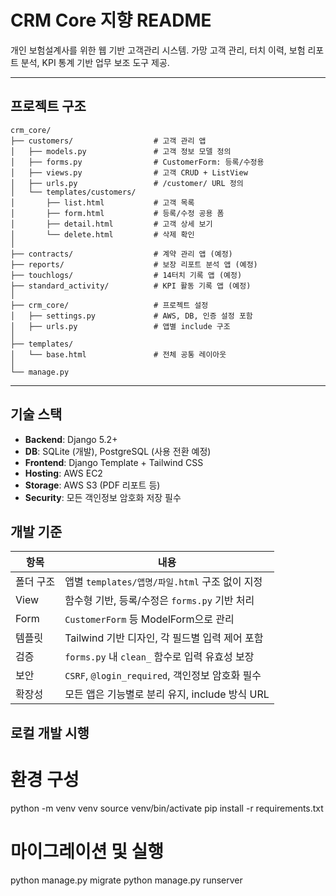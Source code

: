 # CRM Core 지향 README

개인 보험설계사를 위한 웹 기반 고객관리 시스템.
가망 고객 관리, 터치 이력, 보험 리포트 분석, KPI 통계 기반 업무 보조 도구 제공.

---

## 프로젝트 구조

```
crm_core/
├── customers/                  # 고객 관리 앱
│   ├── models.py               # 고객 정보 모델 정의
│   ├── forms.py                # CustomerForm: 등록/수정용
│   ├── views.py                # 고객 CRUD + ListView
│   ├── urls.py                 # /customer/ URL 정의
│   └── templates/customers/
│       ├── list.html           # 고객 목록
│       ├── form.html           # 등록/수정 공용 폼
│       ├── detail.html         # 고객 상세 보기
│       └── delete.html         # 삭제 확인
│
├── contracts/                  # 계약 관리 앱 (예정)
├── reports/                    # 보장 리포트 분석 앱 (예정)
├── touchlogs/                  # 14터치 기록 앱 (예정)
├── standard_activity/          # KPI 활동 기록 앱 (예정)
│
├── crm_core/                   # 프로젝트 설정
│   ├── settings.py             # AWS, DB, 인증 설정 포함
│   ├── urls.py                 # 앱별 include 구조
│
├── templates/
│   └── base.html               # 전체 공통 레이아웃
│
└── manage.py
```

---

## 기술 스택

* **Backend**: Django 5.2+
* **DB**: SQLite (개발), PostgreSQL (사용 전환 예정)
* **Frontend**: Django Template + Tailwind CSS
* **Hosting**: AWS EC2
* **Storage**: AWS S3 (PDF 리포트 등)
* **Security**: 모든 객인정보 암호화 저장 필수


## 개발 기준

| 항목    | 내용                                     |
| ----- | -------------------------------------- |
| 폴더 구조 | 앱별 `templates/앱명/파일.html` 구조 없이 지정     |
| View  | 함수형 기반, 등록/수정은 `forms.py` 기반 처리        |
| Form  | `CustomerForm` 등 ModelForm으로 관리        |
| 템플릿   | Tailwind 기반 디자인, 각 필드별 입력 제어 포함        |
| 검증    | `forms.py` 내 `clean_` 함수로 입력 유효성 보장    |
| 보안    | `CSRF`, `@login_required`, 객인정보 암호화 필수 |
| 확장성   | 모든 앱은 기능별로 분리 유지, include 방식 URL       |


## 로컬 개발 시행

# 환경 구성
python -m venv venv
source venv/bin/activate
pip install -r requirements.txt

# 마이그레이션 및 실행
python manage.py migrate
python manage.py runserver


##
